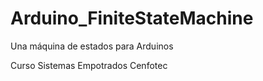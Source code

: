 # Arduino_FiniteStateMachine
Una máquina de estados para Arduinos

Curso Sistemas Empotrados Cenfotec

